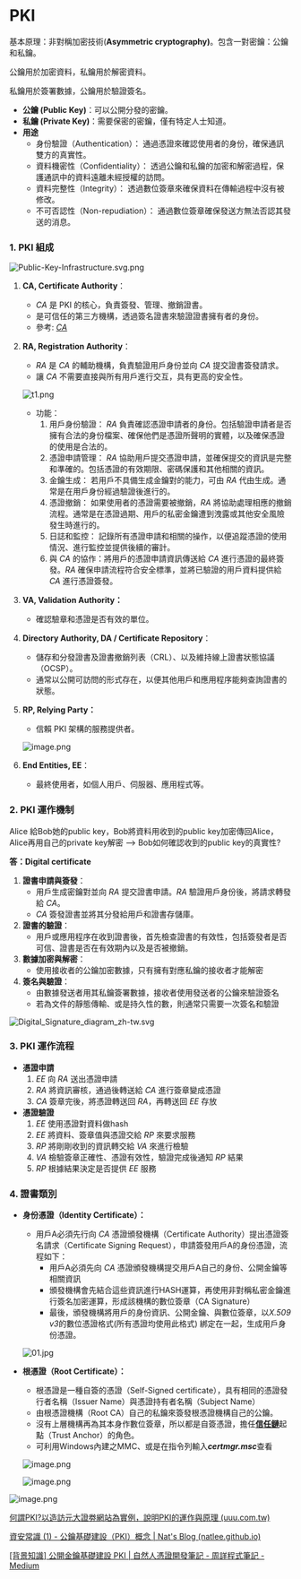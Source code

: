 # PKI

基本原理：非對稱加密技術(**Asymmetric cryptography)**。包含一對密鑰：公鑰和私鑰。

公鑰用於加密資料，私鑰用於解密資料。

私鑰用於簽署數據，公鑰用於驗證簽名。

- **公鑰 (Public Key)**：可以公開分發的密鑰。
- **私鑰 (Private Key)**：需要保密的密鑰，僅有特定人士知道。
- **用途**
    - 身份驗證（Authentication）： 通過憑證來確認使用者的身份，確保通訊雙方的真實性。
    - 資料機密性（Confidentiality）： 透過公鑰和私鑰的加密和解密過程，保護通訊中的資料遠離未經授權的訪問。
    - 資料完整性（Integrity）： 透過數位簽章來確保資料在傳輸過程中沒有被修改。
    - 不可否認性（Non-repudiation）： 通過數位簽章確保發送方無法否認其發送的消息。

### 1. PKI 組成

![Public-Key-Infrastructure.svg.png](PKI_img/Public-Key-Infrastructure.svg.png)

1. **CA, Certificate Authority**：
    - *CA* 是 PKI 的核心，負責簽發、管理、撤銷證書。
    - 是可信任的第三方機構，透過簽名證書來驗證證書擁有者的身份。
    - 參考: [*CA*](https://jungle-composer-5d5.notion.site/CA-Certificate-Authority-2eb7bdf632cd4271aa4b31380e628db8)
2. **RA, Registration Authority**：
    - *RA* 是 *CA* 的輔助機構，負責驗證用戶身份並向 *CA* 提交證書簽發請求。
    - 讓 *CA* 不需要直接與所有用戶進行交互，具有更高的安全性。
    
    ![t1.png](PKI_img/t1.png)
    
    - 功能：
        1. 用戶身份驗證： *RA* 負責確認憑證申請者的身份。包括驗證申請者是否擁有合法的身份檔案、確保他們是憑證所聲明的實體，以及確保憑證的使用是合法的。
        2. 憑證申請管理： *RA* 協助用戶提交憑證申請，並確保提交的資訊是完整和準確的。包括憑證的有效期限、密碼保護和其他相關的資訊。
        3. 金鑰生成： 若用戶不具備生成金鑰對的能力，可由 *RA* 代由生成。通常是在用戶身份經過驗證後進行的。
        4. 憑證撤銷： 如果使用者的憑證需要被撤銷，*RA* 將協助處理相應的撤銷流程。通常是在憑證過期、用戶的私密金鑰遭到洩露或其他安全風險發生時進行的。
        5. 日誌和監控： 記錄所有憑證申請和相關的操作，以便追蹤憑證的使用情況、進行監控並提供後續的審計。
        6. 與 *CA* 的協作：將用戶的憑證申請資訊傳送給 *CA* 進行憑證的最終簽發。*RA* 確保申請流程符合安全標準，並將已驗證的用戶資料提供給 *CA* 進行憑證簽發。
3. **VA, Validation Authority：**
    - 確認驗章和憑證是否有效的單位。
4. **Directory Authority, DA / Certificate Repository**：
    - 儲存和分發證書及證書撤銷列表（CRL）、以及維持線上證書狀態協議（OCSP）。
    - 通常以公開可訪問的形式存在，以便其他用戶和應用程序能夠查詢證書的狀態。
5. **RP, Relying Party：**
    - 信賴 PKI 架構的服務提供者。
    
    ![image.png](PKI_img/image.png)
    
6. **End Entities, EE**：
    - 最終使用者，如個人用戶、伺服器、應用程式等。

### 2. PKI 運作機制

Alice 給Bob她的public key，Bob將資料用收到的public key加密傳回Alice，Alice再用自己的private key解密 —> Bob如何確認收到的public key的真實性?

**答：Digital certificate**

1. **證書申請與簽發**：
    - 用戶生成密鑰對並向 *RA* 提交證書申請。*RA* 驗證用戶身份後，將請求轉發給 *CA*。
    - *CA* 簽發證書並將其分發給用戶和證書存儲庫。
2. **證書的驗證**：
    - 用戶或應用程序在收到證書後，首先檢查證書的有效性，包括簽發者是否可信、證書是否在有效期內以及是否被撤銷。
3. **數據加密與解密**：
    - 使用接收者的公鑰加密數據，只有擁有對應私鑰的接收者才能解密
4. **簽名與驗證**：
    - 由數據發送者用其私鑰簽署數據，接收者使用發送者的公鑰來驗證簽名
    - 若為文件的靜態傳輸、或是持久性的數，則通常只需要一次簽名和驗證

![Digital_Signature_diagram_zh-tw.svg](PKI_img/Digital_Signature_diagram_zh-tw.svg)

### 3. PKI 運作流程

- **憑證申請**
    1. *EE*  向 *RA* 送出憑證申請
    2. *RA* 將資訊審核，通過後轉送給 *CA* 進行簽章變成憑證
    3. *CA* 簽章完後，將憑證轉送回 *RA*，再轉送回 *EE* 存放
- **憑證驗證**
    1. *EE* 使用憑證對資料做hash
    2. *EE* 將資料、簽章值與憑證交給 *RP* 來要求服務
    3. *RP* 將剛剛收到的資訊轉交給 *VA* 來進行檢驗
    4. *VA* 檢驗簽章正確性、憑證有效性，驗證完成後通知 *RP* 結果
    5. *RP* 根據結果決定是否提供 *EE* 服務

### 4. 證書類別

- **身份憑證（Identity Certificate）：**
    - 用戶A必須先行向 *CA* 憑證頒發機構（Certificate Authority）提出憑證簽名請求（Certificate Signing Request），申請簽發用戶A的身份憑證，流程如下：
        - 用戶A必須先向 *CA* 憑證頒發機構提交用戶A自己的身份、公開金鑰等相關資訊
        - 頒發機構會先結合這些資訊進行HASH運算，再使用非對稱私密金鑰進行簽名加密運算，形成該機構的數位簽章（CA Signature）
        - 最後，頒發機構將用戶的身份資訊、公開金鑰、與數位簽章，以*X.509 v3*的數位憑證格式(所有憑證均使用此格式) 綁定在一起，生成用戶身份憑證。
    
    ![01.jpg](PKI_img/01.jpg)
    
- **根憑證（Root Certificate）：**
    - 根憑證是一種自簽的憑證（Self-Signed certificate），具有相同的憑證發行者名稱（Issuer Name）與憑證持有者名稱（Subject Name）
    - 由根憑證機構（Root CA）自己的私鑰來簽發根憑證機構自己的公鑰。
    - 沒有上層機構再為其本身作數位簽章，所以都是自簽憑證，擔任[**信任鏈**](信任鏈_intro.md)起點（Trust Anchor）的角色。
    - 可利用Windows內建之MMC、或是在指令列輸入***certmgr.msc***查看
    
    ![image.png](PKI_img/image1.png)
    
    ![image.png](PKI_img/image2.png)
    

![image.png](PKI_img/image3.png)

[何謂PKI?以造訪元大證劵網站為實例，說明PKI的運作與原理 (uuu.com.tw)](https://www.uuu.com.tw/Public/content/article/22/20220829.htm)

[資安常識 (1) - 公鑰基礎建設（PKI）概念 | Nat's Blog (natlee.github.io)](https://natlee.github.io/Blog/posts/1123965036/)

[[背景知識] 公開金鑰基礎建設 PKI | 自然人憑證開發筆記 - 周詳程式筆記 - Medium](https://medium.com/chouhsiang/%E4%BB%8B%E7%B4%B9%E7%AF%87-1-4-pki-%E4%BB%8B%E7%B4%B9-%E6%B7%B1%E5%85%A5%E6%B7%BA%E5%87%BA%E8%87%AA%E7%84%B6%E4%BA%BA%E6%86%91%E8%AD%89-fff14c899c58)